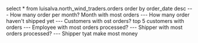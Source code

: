 select *
from luisalva.north_wind_traders.orders
order by order_date desc
--- How many order per month? Month with most orders
--- How many order haven't shipped yet
--- Customers with ost orders? top 5 customers with orders
--- Employee with most orders processed?
--- Shipper with most orders processed?
--- Shipper tyat make most money
